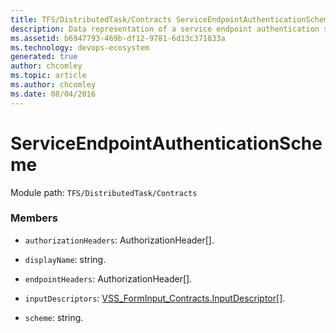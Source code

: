 ```yaml
---
title: TFS/DistributedTask/Contracts ServiceEndpointAuthenticationScheme API | Extensions for Azure DevOps Services
description: Data representation of a service endpoint authentication scheme.
ms.assetid: b6947793-469b-df12-9781-6d13c371833a
ms.technology: devops-ecosystem
generated: true
author: chcomley
ms.topic: article
ms.author: chcomley
ms.date: 08/04/2016
---
```


# ServiceEndpointAuthenticationScheme

Module path: `TFS/DistributedTask/Contracts`

### Members

* `authorizationHeaders`: AuthorizationHeader[].

* `displayName`: string.

* `endpointHeaders`: AuthorizationHeader[].

* `inputDescriptors`: [VSS_FormInput_Contracts.InputDescriptor](../../../VSS/Common/Contracts/FormInput/InputDescriptor.md)[].

* `scheme`: string.
